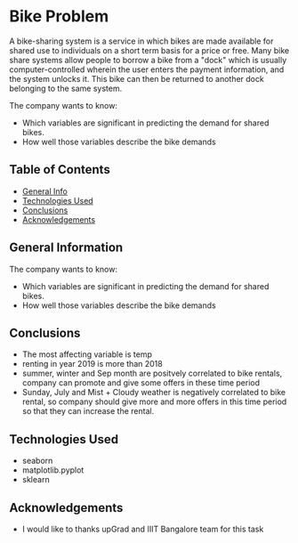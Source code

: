 # Bike Problem
A bike-sharing system is a service in which bikes are made available for shared use to individuals on a short term basis for a price or free. Many bike share systems allow people to borrow a bike from a "dock" which is usually computer-controlled wherein the user enters the payment information, and the system unlocks it. This bike can then be returned to another dock belonging to the same system.

The company wants to know:
- Which variables are significant in predicting the demand for shared bikes.
- How well those variables describe the bike demands


## Table of Contents
* [General Info](#general-information)
* [Technologies Used](#technologies-used)
* [Conclusions](#conclusions)
* [Acknowledgements](#acknowledgements)

<!-- You can include any other section that is pertinent to your problem -->

## General Information
The company wants to know:
- Which variables are significant in predicting the demand for shared bikes.
- How well those variables describe the bike demands

<!-- You don't have to answer all the questions - just the ones relevant to your project. -->

## Conclusions
- The most affecting variable is temp
- renting in year 2019 is more than 2018
- summer, winter and Sep month are positvely correlated to bike rentals, company can promote and give some offers in         these time period
- Sunday, July and Mist + Cloudy weather is negatively correlated to bike rental, so company should give more and more       offers in this time period so that they can increase the rental.

<!-- You don't have to answer all the questions - just the ones relevant to your project. -->


## Technologies Used
- seaborn
- matplotlib.pyplot
- sklearn

<!-- As the libraries versions keep on changing, it is recommended to mention the version of library used in this project -->

## Acknowledgements
- I would like to thanks upGrad and IIIT Bangalore team for this task


<!-- Optional -->
<!-- ## License -->
<!-- This project is open source and available under the [... License](). -->

<!-- You don't have to include all sections - just the one's relevant to your project -->